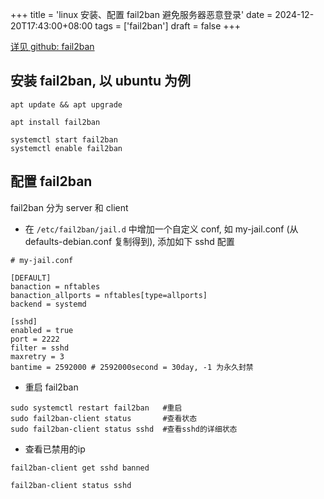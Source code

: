 +++
title = 'linux 安装、配置 fail2ban 避免服务器恶意登录'
date = 2024-12-20T17:43:00+08:00
tags = ['fail2ban']
draft = false
+++

[详见 github: fail2ban](https://github.com/fail2ban/fail2ban/wiki)

## 安装 fail2ban, 以 ubuntu 为例
```
apt update && apt upgrade

apt install fail2ban

systemctl start fail2ban
systemctl enable fail2ban

```

## 配置 fail2ban

fail2ban 分为 server 和 client
- 在 `/etc/fail2ban/jail.d` 中增加一个自定义 conf, 如 my-jail.conf (从 defaults-debian.conf 复制得到), 添加如下 sshd 配置

```
# my-jail.conf

[DEFAULT]
banaction = nftables
banaction_allports = nftables[type=allports]
backend = systemd

[sshd]
enabled = true
port = 2222
filter = sshd
maxretry = 3
bantime = 2592000 # 2592000second = 30day, -1 为永久封禁
```

- 重启 fail2ban
```
sudo systemctl restart fail2ban   #重启
sudo fail2ban-client status       #查看状态
sudo fail2ban-client status sshd  #查看sshd的详细状态
```

- 查看已禁用的ip
```
fail2ban-client get sshd banned

fail2ban-client status sshd
```
